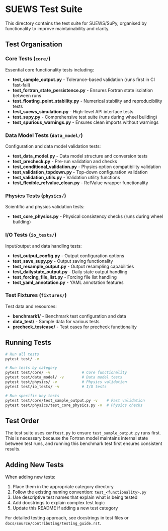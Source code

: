# SUEWS Test Suite

This directory contains the test suite for SUEWS/SuPy, organised by functionality to improve maintainability and clarity.

## Test Organisation

### Core Tests (`core/`)
Essential core functionality tests including:
- **test_sample_output.py** - Tolerance-based validation (runs first in CI fast-fail)
- **test_fortran_state_persistence.py** - Ensures Fortran state isolation between runs
- **test_floating_point_stability.py** - Numerical stability and reproducibility tests
- **test_suews_simulation.py** - High-level API interface tests
- **test_supy.py** - Comprehensive test suite (runs during wheel building)
- **test_spurious_warnings.py** - Ensures clean imports without warnings

### Data Model Tests (`data_model/`)
Configuration and data model validation tests:
- **test_data_model.py** - Data model structure and conversion tests
- **test_precheck.py** - Pre-run validation and checks
- **test_conditional_validation.py** - Physics option compatibility validation
- **test_validation_topdown.py** - Top-down configuration validation
- **test_validation_utils.py** - Validation utility functions
- **test_flexible_refvalue_clean.py** - RefValue wrapper functionality

### Physics Tests (`physics/`)
Scientific and physics validation tests:
- **test_core_physics.py** - Physical consistency checks (runs during wheel building)

### I/O Tests (`io_tests/`)
Input/output and data handling tests:
- **test_output_config.py** - Output configuration options
- **test_save_supy.py** - Output saving functionality
- **test_resample_output.py** - Output resampling capabilities
- **test_dailystate_output.py** - Daily state output handling
- **test_forcing_file_list.py** - Forcing file list handling
- **test_yaml_annotation.py** - YAML annotation features

### Test Fixtures (`fixtures/`)
Test data and resources:
- **benchmark1/** - Benchmark test configuration and data
- **data_test/** - Sample data for various tests
- **precheck_testcase/** - Test cases for precheck functionality

## Running Tests

```bash
# Run all tests
pytest test/ -v

# Run tests by category
pytest test/core/ -v              # Core functionality
pytest test/data_model/ -v        # Data model tests
pytest test/physics/ -v           # Physics validation
pytest test/io_tests/ -v          # I/O tests

# Run specific key tests
pytest test/core/test_sample_output.py -v    # Fast validation
pytest test/physics/test_core_physics.py -v  # Physics checks
```

## Test Order

The test suite uses `conftest.py` to ensure `test_sample_output.py` runs first. This is necessary because the Fortran model maintains internal state between test runs, and running this benchmark test first ensures consistent results.

## Adding New Tests

When adding new tests:
1. Place them in the appropriate category directory
2. Follow the existing naming convention: `test_<functionality>.py`
3. Use descriptive test names that explain what is being tested
4. Add docstrings to explain complex test logic
5. Update this README if adding a new test category

For detailed testing approach, see docstrings in test files or `docs/source/contributing/testing_guide.rst`.